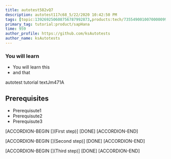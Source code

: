 ```yaml
---
title: autotest582vQ7
description: autotest117c68_5/22/2020 10:42:50 PM
tags: [topic:139269250608756787992873,products:tech/73554900100700000996,tutorial:experience/advanced]
primary_tag: tutorial:product/sapHana
time: 959
author_profile: https://github.com/ksAutotests
author_name: ksAutotests
---
```

### You will learn
- You will learn this
- and that

autotest tutorial textJm471A

## Prerequisites
- Prerequisute1
- Prerequisute2
- Prerequisute3

[ACCORDION-BEGIN [](First step)]
[DONE]
[ACCORDION-END]

[ACCORDION-BEGIN [](Second step)]
[DONE]
[ACCORDION-END]

[ACCORDION-BEGIN [](Third step)]
[DONE]
[ACCORDION-END]

